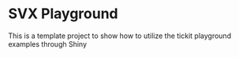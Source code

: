 # SVX Playground

This is a template project to show how to utilize the tickit playground examples through Shiny
